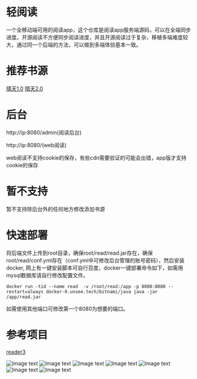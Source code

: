 # 轻阅读
一个全移动端可用的阅读app，这个仓库是阅读app服务端源码，可以在全端同步进度。开源阅读不方便同步阅读进度，并且开源阅读过于复杂，移植多端难度较大，通过同一个后端的方法，可以做到多端体验基本一致。


# 推荐书源
[晴天1.0](http://api618.qingtian618.site)
[晴天2.0](http://api618.qingtian618.site:5008)

# 后台
http://ip:8080/admin(阅读后台)

http://ip:8080/(web阅读)

web阅读不支持cookie的保存，有些cdn需要验证的可能会出错，app版才支持cookie的保存

# 暂不支持
暂不支持除后台外的任何地方修改添加书源

# 快速部署
将后端文件上传到root目录，确保root/read/read.jar存在，确保root/read/conf.yml存在（conf.yml中可修改后台管理的账号密码），然后安装docker,
网上有一键安装脚本可自行百度，docker一键部署命令如下，如需用mysql数据库请自行修改配置文件。
````
docker run -tid --name read  -v /root/read:/app -p 8080:8080 --restart=always docker-0.unsee.tech/bitnami/java java -jar /app/read.jar
````
如需使用其他端口可修改第一个8080为想要的端口。

# 参考项目
[reader3](https://github.com/hectorqin/reader)

![Image text](https://github.com/autobcb/read/blob/main/png/home.png?raw=true)
![Image text](https://github.com/autobcb/read/blob/main/png/book.png?raw=true)
![Image text](https://github.com/autobcb/read/blob/main/png/login.png?raw=true)
![Image text](https://github.com/autobcb/read/blob/main/png/home2.png?raw=true)
![Image text](https://github.com/autobcb/read/blob/main/png/faxian.png?raw=true)
![Image text](https://github.com/autobcb/read/blob/main/png/search.png?raw=true)
![Image text](https://github.com/autobcb/read/blob/main/png/read.png?raw=true)